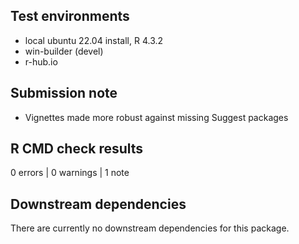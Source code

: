 ## Test environments
* local ubuntu 22.04 install, R 4.3.2
* win-builder (devel)
* r-hub.io

## Submission note

* Vignettes made more robust against missing Suggest packages

## R CMD check results

0 errors | 0 warnings | 1 note

## Downstream dependencies

There are currently no downstream dependencies for this package.

